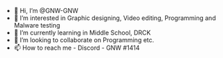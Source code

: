- 👋 Hi, I’m @GNW-GNW
- 👀 I’m interested in Graphic designing, Video editing, Programming and Malware testing
- 🌱 I’m currently learning in Middle School, DRCK
- 💞️ I’m looking to collaborate on Programming etc.
- 📫 How to reach me - Discord - GNW #1414

<!---
GNW-GNW/GNW-GNW is a ✨ special ✨ repository because its `README.md` (this file) appears on your GitHub profile.
You can click the Preview link to take a look at your changes.
--->
